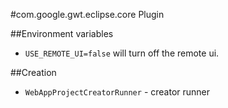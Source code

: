 #com.google.gwt.eclipse.core Plugin

##Environment variables

* `USE_REMOTE_UI=false` will turn off the remote ui.

##Creation

* `WebAppProjectCreatorRunner` - creator runner